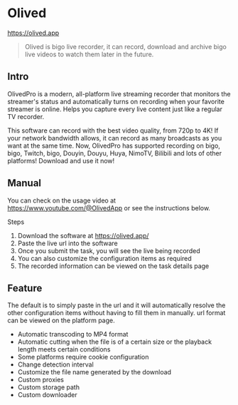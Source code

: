 # Olived

https://olived.app

> Olived is bigo live recorder, it can record, download and archive bigo live videos to watch them later in the future.

## Intro

OlivedPro is a modern, all-platform live streaming recorder that monitors the streamer's status and automatically turns on recording when your favorite streamer is online. Helps you capture every live content just like a regular TV recorder.

This software can record with the best video quality, from 720p to 4K! If your network bandwidth allows, it can record as many broadcasts as you want at the same time. Now, OlivedPro has supported recording on bigo, bigo, Twitch, bigo, Douyin, Douyu, Huya, NimoTV, Bilibili and lots of other platforms! Download and use it now!


## Manual

You can check on the usage video at https://www.youtube.com/@OlivedApp or see the instructions below.

Steps​
1. Download the software at https://olived.app/
2. Paste the live url into the software
3. Once you submit the task, you will see the live being recorded
4. You can also customize the configuration items as required
5. The recorded information can be viewed on the task details page

## Feature

The default is to simply paste in the url and it will automatically resolve the other configuration items without having to fill them in manually. url format can be viewed on the platform page.

* Automatic transcoding to MP4 format
* Automatic cutting when the file is of a certain size or the playback length meets certain conditions
* Some platforms require cookie configuration
* Change detection interval
* Customize the file name generated by the download
* Custom proxies
* Custom storage path
* Custom downloader
